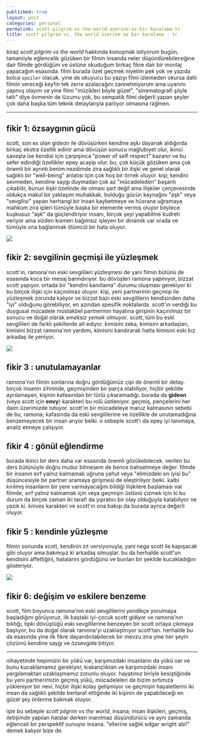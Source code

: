```yaml
---
published: true
layout: post
categories: personal
permalink: scott-pilgrim-vs-the-world-uzerine-az-bir-karalama-tr
title: scott pilgrim vs. the world üzerine az bir karalama - tr
---
```

biraz *scott pilgrim vs the world* hakkında konuşmak istiyorum bugün, tamamiyle eğlencelik gözüken bir filmin insanda neler düşündürebileceğine dair filmde gördüğüm ve üstüne okuduğum birkaç fikre dair bir montaj yapacağım esasında. filmi burada özet geçmek niyetim pek yok ve yazıda bolca `spoiler` olacak. yine de okuyucu bu yazıyı filmi izlemeden okursa dahi filmin vereceği keyfin tek zerre azalacağını zannetmiyorum ama uyarımı yapmış olayım ve yine filmi "müzikleri böyle güzel", "sinematografi şöyle tatlı" diye övmenin de lüzumu yok, bu sempatik filmi değerli yapan şeyler çok daha başka tüm teknik detaylarıyla parlıyor olmasına rağmen.

---


## fikir 1: özsaygının gücü
scott, son ex olan gideon ile dövüşürken kendine aşkı dayanak aldığında birkaç ekstra özellik edinir ama dövüşün sonucu mağlubiyet olur, ikinci savaşta ise kendisi için çarpışınca "power of self respect" kazanır ve bu sefer edindiği özellikler epey acayip olur. bu, çok küçük gözüken ama çok önemli bir ayrıntı benim nezdimde zira sağlıklı bir ilişki ve genel olarak sağlıklı bir "well-being" anlatısı için çok hoş bir örnek oluyor. kişi; kendini sevmeden, kendine saygı duymadan çok az "mücadeleden" başarılı çıkabilir, bunun ilişki özelinde de olması şart değil ama ilişkiler çerçevesinde oldukça makul bir yaklaşım muhakkak. bulduğu gücün kaynağını "aşk" veya "sevgilisi" yapan herhangi bir insan kaybetmeye ve hüsrana uğramaya mahkum zira ipleri tümüyle başka bir elemente vermiş oluyor böylece. kuşkusuz "aşk" da güçlendiriyor insanı, birçok şeyi yapabilme kudreti veriyor ama sizden kısmen bağımsız işleyen bir dinamik var orada ve tümüyle ona bağlanmak ölümcül bir hata oluyor.

![]({{site.baseurl}}/images/scott-pillgrim-self-respect.gif)

## fikir 2: sevgilinin geçmişi ile yüzleşmek
scott'ın, ramona'nın eski sevgilileri yüzleşmesi de yani filmin bütünü de esasında koca bir mesaj barındırıyor. bu dövüşleri ramona yapmıyor, bizzat scott yapıyor. ortada bir "kendini kanıtlama" durumu oluşması gerekiyor ki bu birçok ilişki için kaçınılmaz oluyor. kişi, yeni partnerinin geçmişi ile yüzleşmek zorunda kalıyor ve bizzat bazı eski sevgililerin kendisinden daha "iyi" olduğunu görebiliyor, en azından spesifik noktalarda.  scott'ın verdiği bu duygusal mücadele müstakbel partnerinin hayatına girişinin kaçınılmaz bir sonucu ve doğal olarak _emeksiz yemek olmuyor_. scott, tüm bu eski sevgilileri de farklı şekillerde alt ediyor. kimisini zeka, kimisini arkadaşları, kimisini bizzat ramona'nın yardımı, kimisini kandırarak hatta kimisini eski kız arkadaş ile yeniyor.

![]({{site.baseurl}}/images/scott-pilgrim-vs-the-world-scaled.jpg)

## fikir 3 : unutulamayanlar
ramona'nın filmin sonlarına doğru gördüğümüz çipi de önemli bir detay. birçok insanın zihninde, geçmişinden bir parça olabiliyor, hiçbir şekilde ayrılamayan, kişinin kafasından bir türlü çıkaramadığı. burada da **gideon** (veya scott için **envy**) karakteri bu rolü üstleniyor. geçmiş, pençelerini her daim üzerimizde tutuyor. scott'ın bir mücadeleye maruz kalmasının sebebi de bu, ramona; kafasında da eski sevgililerine ve özellikle de unutamadığına benzemeyecek bir insan arıyor belki. o sebeple scott'ı da epey iyi tanımaya, analiz etmeye çalışıyor. 

## fikir 4 : gönül eğlendirme
burada ikinci bir ders daha var esasında önemli gözükebilecek. verilen bu ders bütünüyle doğru mudur bilmesem de bence bahsetmeye değer. filmde bir insanın sırf yalnız kalmamak uğruna yahut veya "elimizdeki en iyisi bu" düşüncesiyle bir partner aramaya girişmesi de eleştiriliyor belki. kalbi kırılmış insanların bir yere varmayacağını bildiği ilişkilere başlaması var filmde, sırf yalnız kalmamak için veya geçmişin üstünü çizmek için ki bu durum da birçok zaman iki tarafı da yıpratıcı bir olay olduğuyla kalabiliyor ne yazık ki. knives karakteri ve scott'ın ona bakışı da burada ayrıca değerli oluyor.

## fikir 5 : kendinle yüzleşme
filmin sonunda scott, kendinin zıt versiyonuyla, yani nega scott ile kapışacak gibi oluyor ama bakmışız ki arkadaş olmuşlar. bu da herhalde scott'un kendisini affettiğini, hatalarını gördüğünü ve bunları bir şekilde kucakladığını gösteriyor.

![]({{site.baseurl}}/images/b306ba9e-6537-4524-a6e2-e61084cbdf3b_text.gif)
 
## fikir 6: değişim ve eskilere benzeme
scott, film boyunca ramona'nın eski sevgililerini yendikçe yorulmaya başladığını görüyoruz, ilk baştaki iyi-çocuk scott gidiyor ve ramona'nın bıktığı, tıpkı dövüştüğü eski sevgililerine benzeyen bir scott ortaya çıkmaya başlıyor, bu da doğal olarak ramona'yı uzaklaştırıyor scott'tan. herhalde bu da esasında yine ilk fikre dayandırılabilecek bir mevzu zira yine her şeyin çözümü kendine saygı ve özsevgide bitiyor.

---

nihayetinde hepimizin bir yükü var, karşımızdaki insanların da yükü var ve bunu kucaklamamız gerekiyor, kıskançlıktan ve karşımızdaki insanı yargılamaktan uzaklaşmamız zorunlu oluyor. hayatımız biriyle kesiştiğinde bu yeni partnerimizin  geçmiş yükü, mücadeleleri de bizim sırtımıza yükleniyor bir nevi. hiçbir ilişki kolay gelişmiyor ve geçmişin hayaletlerini iki insan da sağlıklı şekilde bertaraf ettiğinde iki kişinin de yapabileceği en güzel şey önlerine bakmak oluyor.

işte bu sebeple *scott pilgrim vs the world*, insana; insan ilişkileri, geçmiş, iletişimde yapılan hatalar derken inanılmaz düşündürücü ve aynı zamanda eğlenceli bir perspektif sunuyor insana. "ellerine sağlık edgar wright abi!" demek kalıyor bize de.